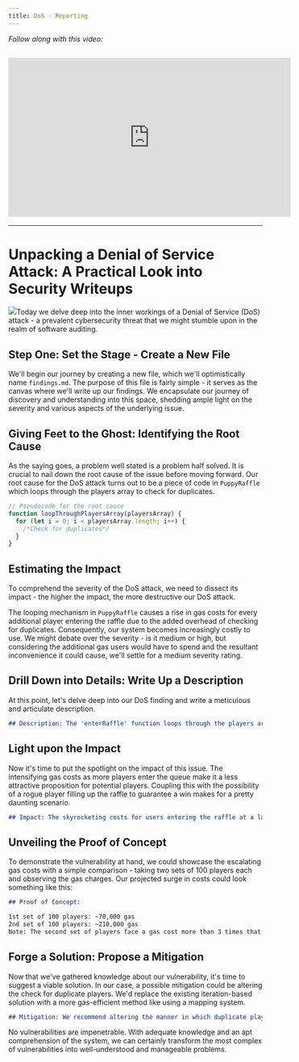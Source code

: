 ```yaml
---
title: DoS - Reporting
---
```


_Follow along with this video:_

## <iframe width="560" height="315" src="https://youtu.be/GP4Fto4u5dQ" title="YouTube Player" frameborder="0" allow="accelerometer; autoplay; clipboard-write; encrypted-media; gyroscope; picture-in-picture; web-share" allowfullscreen></iframe>

---

# Unpacking a Denial of Service Attack: A Practical Look into Security Writeups

![](https://cdn.videotap.com/Dj7HsLraeSv2ZrJ1t1L1-10.38.png)Today we delve deep into the inner workings of a Denial of Service (DoS) attack - a prevalent cybersecurity threat that we might stumble upon in the realm of software auditing.

## Step One: Set the Stage - Create a New File

We'll begin our journey by creating a new file, which we'll optimistically name `findings.md`. The purpose of this file is fairly simple - it serves as the canvas where we'll write up our findings. We encapsulate our journey of discovery and understanding into this space, shedding ample light on the severity and various aspects of the underlying issue.

## Giving Feet to the Ghost: Identifying the Root Cause

As the saying goes, a problem well stated is a problem half solved. It is crucial to nail down the root cause of the issue before moving forward. Our root cause for the DoS attack turns out to be a piece of code in `PuppyRaffle` which loops through the players array to check for duplicates.

```javascript
// Pseudocode for the root cause
function loopThroughPlayersArray(playersArray) {
  for (let i = 0; i < playersArray.length; i++) {
    /*Check for duplicates*/
  }
}
```

## Estimating the Impact

To comprehend the severity of the DoS attack, we need to dissect its impact - the higher the impact, the more destructive our DoS attack.

The looping mechanism in `PuppyRaffle` causes a rise in gas costs for every additional player entering the raffle due to the added overhead of checking for duplicates. Consequently, our system becomes increasingly costly to use. We might debate over the severity - is it medium or high, but considering the additional gas users would have to spend and the resultant inconvenience it could cause, we'll settle for a medium severity rating.

## Drill Down into Details: Write Up a Description

At this point, let's delve deep into our DoS finding and write a meticulous and articulate description.

```markdown
## Description: The 'enterRaffle' function loops through the players array to check for duplicates. As the length of the 'players' array increases, the gas costs and the number of checks a new player must carryout also increase. This issue has the potential to deter players that enter later due to the remarkably higher gas costs.
```

## Light upon the Impact

Now it's time to put the spotlight on the impact of this issue. The intensifying gas costs as more players enter the queue make it a less attractive proposition for potential players. Coupling this with the possibility of a rogue player filling up the raffle to guarantee a win makes for a pretty daunting scenario.

```markdown
## Impact: The skyrocketing costs for users entering the raffle at a later stage could deter participation. Furthermore, an attacker with large enough resources could monopolize the system, crowding out other potential participants.
```

## Unveiling the Proof of Concept

To demonstrate the vulnerability at hand, we could showcase the escalating gas costs with a simple comparison - taking two sets of 100 players each and observing the gas charges. Our projected surge in costs could look something like this:

```markdown
## Proof of Concept:

1st set of 100 players: ~70,000 gas
2nd set of 100 players: ~210,000 gas
Note: The second set of players face a gas cost more than 3 times that of the initial set.
```

## Forge a Solution: Propose a Mitigation

Now that we've gathered knowledge about our vulnerability, it's time to suggest a viable solution. In our case, a possible mitigation could be altering the check for duplicate players. We'd replace the existing iteration-based solution with a more gas-efficient method like using a mapping system.

```markdown
## Mitigation: We recommend altering the manner in which duplicate players are checked – switching from an iteration-based system to a mapping-based system – which would be a far more gas-efficient solution.
```

No vulnerabilities are impenetrable. With adequate knowledge and an apt comprehension of the system, we can certainly transform the most complex of vulnerabilities into well-understood and manageable problems.
